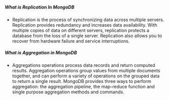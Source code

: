 ##### What is Replication In MongoDB

- Replication is the process of synchronizing data across multiple servers. Replication provides redundancy and increases data availability. With multiple copies of data on different servers, replication protects a database from the loss of a single server. Replication also allows you to recover from hardware failure and service interruptions.

##### What is Aggregation in MongoDB

- Aggregations operations process data records and return computed results. Aggregation operations group values from multiple documents together, and can perform a variety of operations on the grouped data to return a single result. MongoDB provides three ways to perform aggregation: the aggregation pipeline, the map-reduce function and single purpose aggregation methods and commands.
